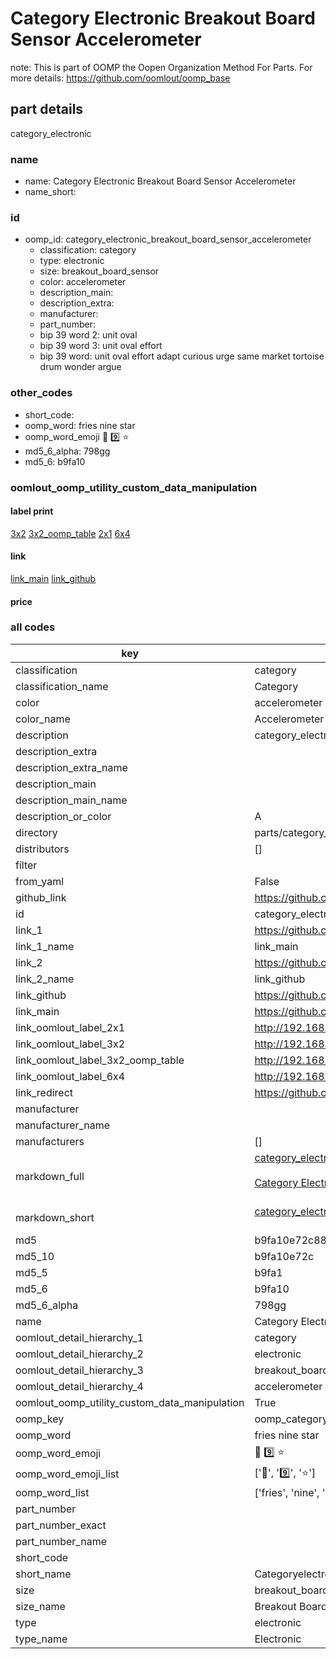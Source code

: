 # Category Electronic Breakout Board Sensor Accelerometer  

note: This is part of OOMP the Oopen Organization Method For Parts. For more details: https://github.com/oomlout/oomp_base

##  part details
  



category_electronic



### name
* name: Category Electronic Breakout Board Sensor Accelerometer
* name_short: 
### id
* oomp_id: category_electronic_breakout_board_sensor_accelerometer
  * classification: category
  * type: electronic
  * size: breakout_board_sensor
  * color: accelerometer
  * description_main: 
  * description_extra: 
  * manufacturer: 
  * part_number: 
  * bip 39 word 2: unit oval
  * bip 39 word 3: unit oval effort
  * bip 39 word: unit oval effort adapt curious urge same market tortoise drum wonder argue

### other_codes
* short_code: 
* oomp_word: fries nine star
* oomp_word_emoji :fries: :nine: :star:
* md5_6_alpha: 798gg
* md5_6: b9fa10






### oomlout_oomp_utility_custom_data_manipulation
#### label print
[3x2](http://192.168.1.245:1112/?label=oomp%20798gg)
[3x2_oomp_table](http://192.168.1.108:1112/?label=oomp%20798gg)
[2x1](http://192.168.1.242:1112/?label=oomp%20798gg)
[6x4](http://192.168.1.55:1112/?label=oomp%20798gg)    

#### link

[link_main](https://github.com/oomlout/oomlout_oomp_version_1_messy/tree/main/parts/category_electronic_breakout_board_sensor_accelerometer) [link_github](https://github.com/oomlout/oomlout_oomp_version_1_messy/tree/main/parts/category_electronic_breakout_board_sensor_accelerometer)                             

#### price







### all codes 
| key | value |  
| --- | --- |  
| classification | category |  
| classification_name | Category |  
| color | accelerometer |  
| color_name | Accelerometer |  
| description | category_electronic |  
| description_extra |  |  
| description_extra_name |  |  
| description_main |  |  
| description_main_name |  |  
| description_or_color | A  |  
| directory | parts/category_electronic_breakout_board_sensor_accelerometer |  
| distributors | [] |  
| filter |  |  
| from_yaml | False |  
| github_link | https://github.com/oomlout/oomlout_oomp_part_src/tree/main/parts/category_electronic_breakout_board_sensor_accelerometer |  
| id | category_electronic_breakout_board_sensor_accelerometer |  
| link_1 | https://github.com/oomlout/oomlout_oomp_version_1_messy/tree/main/parts/category_electronic_breakout_board_sensor_accelerometer |  
| link_1_name | link_main |  
| link_2 | https://github.com/oomlout/oomlout_oomp_version_1_messy/tree/main/parts/category_electronic_breakout_board_sensor_accelerometer |  
| link_2_name | link_github |  
| link_github | https://github.com/oomlout/oomlout_oomp_version_1_messy/tree/main/parts/category_electronic_breakout_board_sensor_accelerometer |  
| link_main | https://github.com/oomlout/oomlout_oomp_version_1_messy/tree/main/parts/category_electronic_breakout_board_sensor_accelerometer |  
| link_oomlout_label_2x1 | http://192.168.1.242:1112/?label=oomp%20798gg |  
| link_oomlout_label_3x2 | http://192.168.1.245:1112/?label=oomp%20798gg |  
| link_oomlout_label_3x2_oomp_table | http://192.168.1.108:1112/?label=oomp%20798gg |  
| link_oomlout_label_6x4 | http://192.168.1.55:1112/?label=oomp%20798gg |  
| link_redirect | https://github.com/oomlout/oomlout_oomp_version_1_messy/tree/main/parts/category_electronic_breakout_board_sensor_accelerometer |  
| manufacturer |  |  
| manufacturer_name |  |  
| manufacturers | [] |  
| markdown_full | [category_electronic_breakout_board_sensor_accelerometer](none)<br>[](none)<br>[Category Electronic Breakout Board Sensor Accelerometer](none)<br><br> |  
| markdown_short | [category_electronic_breakout_board_sensor_accelerometer](none)<br><br> |  
| md5 | b9fa10e72c8837dfbd9af0308d676f6d |  
| md5_10 | b9fa10e72c |  
| md5_5 | b9fa1 |  
| md5_6 | b9fa10 |  
| md5_6_alpha | 798gg |  
| name | Category Electronic Breakout Board Sensor Accelerometer |  
| oomlout_detail_hierarchy_1 | category |  
| oomlout_detail_hierarchy_2 | electronic |  
| oomlout_detail_hierarchy_3 | breakout_board_sensor |  
| oomlout_detail_hierarchy_4 | accelerometer |  
| oomlout_oomp_utility_custom_data_manipulation | True |  
| oomp_key | oomp_category_electronic_breakout_board_sensor_accelerometer |  
| oomp_word | fries nine star |  
| oomp_word_emoji | :fries: :nine: :star: |  
| oomp_word_emoji_list | [':fries:', ':nine:', ':star:'] |  
| oomp_word_list | ['fries', 'nine', 'star'] |  
| part_number |  |  
| part_number_exact |  |  
| part_number_name |  |  
| short_code |  |  
| short_name | Categoryelectronic |  
| size | breakout_board_sensor |  
| size_name | Breakout Board Sensor |  
| type | electronic |  
| type_name | Electronic |  
